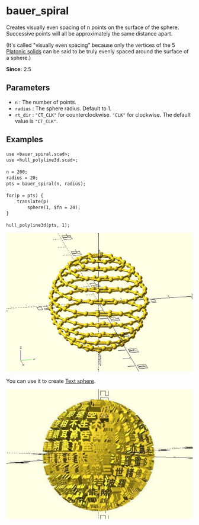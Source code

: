 # bauer_spiral

Creates visually even spacing of n points on the surface of the sphere. Successive points will all be approximately the same distance apart. 

(It's called "visually even spacing" because only the vertices of the 5 [Platonic solids](https://en.wikipedia.org/wiki/Platonic_solid) can be said to be truly evenly spaced around the surface of a sphere.)

**Since:** 2.5

## Parameters

- `n` : The number of points.
- `radius` : The sphere radius. Default to 1.
- `rt_dir` : `"CT_CLK"` for counterclockwise. `"CLK"` for clockwise. The default value is `"CT_CLK"`.

## Examples

    use <bauer_spiral.scad>;
    use <hull_polyline3d.scad>;

    n = 200;
    radius = 20;
    pts = bauer_spiral(n, radius);

    for(p = pts) {
        translate(p)
            sphere(1, $fn = 24);
    }

    hull_polyline3d(pts, 1);

![bauer_spiral](images/lib3x-bauer_spiral-1.JPG)

You can use it to create [Text sphere](https://cults3d.com/en/3d-model/art/bauer-text-sphere).

![bauer_spiral](images/lib3x-bauer_spiral-2.JPG)
